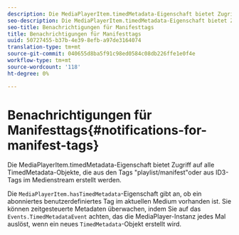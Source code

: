 ```yaml
---
description: Die MediaPlayerItem.timedMetadata-Eigenschaft bietet Zugriff auf alle TimedMetadata-Objekte, die aus den Tags "playlist/manifest"oder aus ID3-Tags im Medienstream erstellt werden.
seo-description: Die MediaPlayerItem.timedMetadata-Eigenschaft bietet Zugriff auf alle TimedMetadata-Objekte, die aus den Tags "playlist/manifest"oder aus ID3-Tags im Medienstream erstellt werden.
seo-title: Benachrichtigungen für Manifesttags
title: Benachrichtigungen für Manifesttags
uuid: 50727455-b37b-4e39-8efb-a97de3164074
translation-type: tm+mt
source-git-commit: 040655d8ba5f91c98ed0584c08db226ffe1e0f4e
workflow-type: tm+mt
source-wordcount: '118'
ht-degree: 0%

---
```



# Benachrichtigungen für Manifesttags{#notifications-for-manifest-tags}

Die MediaPlayerItem.timedMetadata-Eigenschaft bietet Zugriff auf alle TimedMetadata-Objekte, die aus den Tags &quot;playlist/manifest&quot;oder aus ID3-Tags im Medienstream erstellt werden.

<!--<a id="section_9A22F6F1EA1F4F0C9E0C7687D12AA4AA"></a>-->

Die `MediaPlayerItem.hasTimedMetadata`-Eigenschaft gibt an, ob ein abonniertes benutzerdefiniertes Tag im aktuellen Medium vorhanden ist. Sie können zeitgesteuerte Metadaten überwachen, indem Sie auf das `Events.TimedMetadataEvent` achten, das die MediaPlayer-Instanz jedes Mal auslöst, wenn ein neues `TimedMetadata`-Objekt erstellt wird.
